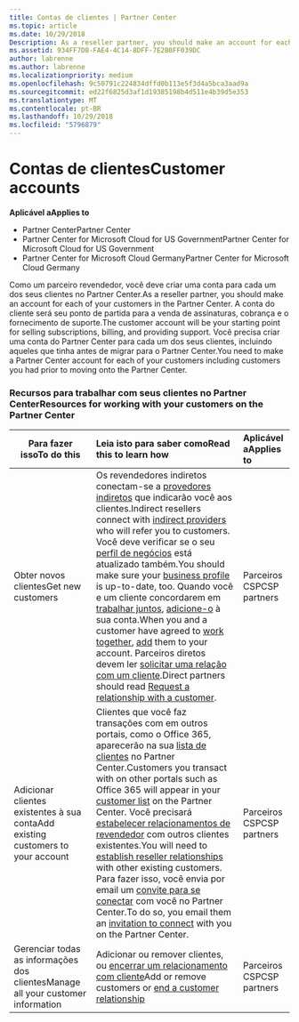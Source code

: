 ```yaml
---
title: Contas de clientes | Partner Center
ms.topic: article
ms.date: 10/29/2018
Description: As a reseller partner, you should make an account for each of your customers in Partner Center. The customer account will be your starting point for selling subscriptions, billing, and providing support.
ms.assetid: 934FF7D8-FAE4-4C14-8DFF-7E2B0FF039DC
author: labrenne
ms.author: labrenne
ms.localizationpriority: medium
ms.openlocfilehash: 9c50791c224834dffd0b113e5f3d4a5bca3aad9a
ms.sourcegitcommit: ed22f6825d3af1d19385198b4d511e4b39d5e353
ms.translationtype: MT
ms.contentlocale: pt-BR
ms.lasthandoff: 10/29/2018
ms.locfileid: "5796879"
---
```

# <a name="customer-accounts"></a><span data-ttu-id="3d0b5-102">Contas de clientes</span><span class="sxs-lookup"><span data-stu-id="3d0b5-102">Customer accounts</span></span>

**<span data-ttu-id="3d0b5-103">Aplicável a</span><span class="sxs-lookup"><span data-stu-id="3d0b5-103">Applies to</span></span>**

-  <span data-ttu-id="3d0b5-104">Partner Center</span><span class="sxs-lookup"><span data-stu-id="3d0b5-104">Partner Center</span></span>
-  <span data-ttu-id="3d0b5-105">Partner Center for Microsoft Cloud for US Government</span><span class="sxs-lookup"><span data-stu-id="3d0b5-105">Partner Center for Microsoft Cloud for US Government</span></span>
-  <span data-ttu-id="3d0b5-106">Partner Center for Microsoft Cloud Germany</span><span class="sxs-lookup"><span data-stu-id="3d0b5-106">Partner Center for Microsoft Cloud Germany</span></span>

<span data-ttu-id="3d0b5-107">Como um parceiro revendedor, você deve criar uma conta para cada um dos seus clientes no Partner Center.</span><span class="sxs-lookup"><span data-stu-id="3d0b5-107">As a reseller partner, you should make an account for each of your customers in the Partner Center.</span></span> <span data-ttu-id="3d0b5-108">A conta do cliente será seu ponto de partida para a venda de assinaturas, cobrança e o fornecimento de suporte.</span><span class="sxs-lookup"><span data-stu-id="3d0b5-108">The customer account will be your starting point for selling subscriptions, billing, and providing support.</span></span> <span data-ttu-id="3d0b5-109">Você precisa criar uma conta do Partner Center para cada um dos seus clientes, incluindo aqueles que tinha antes de migrar para o Partner Center.</span><span class="sxs-lookup"><span data-stu-id="3d0b5-109">You need to make a Partner Center account for each of your customers including customers you had prior to moving onto the Partner Center.</span></span>

### <a name="resources-for-working-with-your-customers-on-the-partner-center"></a><span data-ttu-id="3d0b5-110">Recursos para trabalhar com seus clientes no Partner Center</span><span class="sxs-lookup"><span data-stu-id="3d0b5-110">Resources for working with your customers on the Partner Center</span></span>

|**<span data-ttu-id="3d0b5-111">Para fazer isso</span><span class="sxs-lookup"><span data-stu-id="3d0b5-111">To do this</span></span>**   |**<span data-ttu-id="3d0b5-112">Leia isto para saber como</span><span class="sxs-lookup"><span data-stu-id="3d0b5-112">Read this to learn how</span></span>**   |**<span data-ttu-id="3d0b5-113">Aplicável a</span><span class="sxs-lookup"><span data-stu-id="3d0b5-113">Applies to</span></span>**|
|-----------------|:----------------------------|:--------------|
|<span data-ttu-id="3d0b5-114">Obter novos clientes</span><span class="sxs-lookup"><span data-stu-id="3d0b5-114">Get new customers</span></span>|<span data-ttu-id="3d0b5-115">Os revendedores indiretos conectam-se a [provedores indiretos](indirect-reseller-tasks-in-partner-center.md) que indicarão você aos clientes.</span><span class="sxs-lookup"><span data-stu-id="3d0b5-115">Indirect resellers connect with [indirect providers](indirect-reseller-tasks-in-partner-center.md) who will refer you to customers.</span></span> <span data-ttu-id="3d0b5-116">Você deve verificar se o seu [perfil de negócios](create-a-marketing-profile.md) está atualizado também.</span><span class="sxs-lookup"><span data-stu-id="3d0b5-116">You should make sure your [business profile](create-a-marketing-profile.md) is up-to-date, too.</span></span> <span data-ttu-id="3d0b5-117">Quando você e um cliente concordarem em [trabalhar juntos](responding-to-referrals.md), [adicione-o](add-a-new-customer.md) à sua conta.</span><span class="sxs-lookup"><span data-stu-id="3d0b5-117">When you and a customer have agreed to [work together](responding-to-referrals.md), [add](add-a-new-customer.md) them to your account.</span></span> <span data-ttu-id="3d0b5-118">Parceiros diretos devem ler [solicitar uma relação com um cliente](request-a-relationship-with-a-customer.md).</span><span class="sxs-lookup"><span data-stu-id="3d0b5-118">Direct partners should read [ Request a relationship with a customer](request-a-relationship-with-a-customer.md).</span></span>|<span data-ttu-id="3d0b5-119">Parceiros CSP</span><span class="sxs-lookup"><span data-stu-id="3d0b5-119">CSP partners</span></span>|
|<span data-ttu-id="3d0b5-120">Adicionar clientes existentes à sua conta</span><span class="sxs-lookup"><span data-stu-id="3d0b5-120">Add existing customers to your account</span></span>   | <span data-ttu-id="3d0b5-121">Clientes que você faz transações com em outros portais, como o Office 365, aparecerão na sua [lista de clientes](see-your-customer-list.md) no Partner Center.</span><span class="sxs-lookup"><span data-stu-id="3d0b5-121">Customers you transact with on other portals such as Office 365 will appear in your [customer list](see-your-customer-list.md) on the Partner Center.</span></span> <span data-ttu-id="3d0b5-122">Você precisará [estabelecer relacionamentos de revendedor](indirect-reseller-tasks-in-partner-center.md) com outros clientes existentes.</span><span class="sxs-lookup"><span data-stu-id="3d0b5-122">You will need to [establish reseller relationships](indirect-reseller-tasks-in-partner-center.md) with other existing customers.</span></span> <span data-ttu-id="3d0b5-123">Para fazer isso, você envia por email um [convite para se conectar](responding-to-referrals.md) com você no Partner Center.</span><span class="sxs-lookup"><span data-stu-id="3d0b5-123">To do so, you email them an [invitation to connect](responding-to-referrals.md) with you on the Partner Center.</span></span>   | <span data-ttu-id="3d0b5-124">Parceiros CSP</span><span class="sxs-lookup"><span data-stu-id="3d0b5-124">CSP partners</span></span>   |
|<span data-ttu-id="3d0b5-125">Gerenciar todas as informações dos clientes</span><span class="sxs-lookup"><span data-stu-id="3d0b5-125">Manage all your customer information</span></span>   | <span data-ttu-id="3d0b5-126">Adicionar ou remover clientes, ou [encerrar um relacionamento com cliente](remove-a-relationship.md)</span><span class="sxs-lookup"><span data-stu-id="3d0b5-126">Add or remove customers or [end a customer relationship](remove-a-relationship.md)</span></span>|   <span data-ttu-id="3d0b5-127">Parceiros CSP</span><span class="sxs-lookup"><span data-stu-id="3d0b5-127">CSP partners</span></span> |
